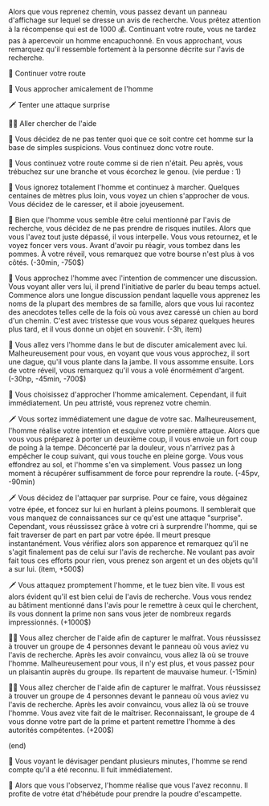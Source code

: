 Alors que vous reprenez chemin, vous passez devant un panneau d'affichage sur lequel se dresse un avis de recherche. Vous prêtez attention à la récompense qui est de 1000 💰. Continuant votre route, vous ne tardez pas à apercevoir un homme encapuchonné. En vous approchant, vous remarquez qu'il ressemble fortement à la personne décrite sur l'avis de recherche.

🚶 Continuer votre route

👋 Vous approcher amicalement de l'homme

🗡 Tenter une attaque surprise

💂‍♂️ Aller chercher de l'aide


🚶 Vous décidez de ne pas tenter quoi que ce soit contre cet homme sur la base de simples suspicions. Vous continuez donc votre route.

🚶 Vous continuez votre route comme si de rien n'était. Peu après, vous trébuchez sur une branche et vous écorchez le genou. (vie perdue : 1)

🚶 Vous ignorez totalement l'homme et continuez à marcher. Quelques centaines de mètres plus loin, vous voyez un chien s'approcher de vous. Vous décidez de le caresser, et il aboie joyeusement.

🚶 Bien que l'homme vous semble être celui mentionné par l'avis de recherche, vous décidez de ne pas prendre de risques inutiles. Alors que vous l'avez tout juste dépassé, il vous interpelle. Vous vous retournez, et le voyez foncer vers vous. Avant d'avoir pu réagir, vous tombez dans les pommes. À votre réveil, vous remarquez que votre bourse n'est plus à vos côtés. (-30min, -750$)


👋 Vous approchez l'homme avec l'intention de commencer une discussion. Vous voyant aller vers lui, il prend l'initiative de parler du beau temps actuel. Commence alors une longue discussion pendant laquelle vous apprenez les noms de la plupart des membres de sa famille, alors que vous lui racontez des anecdotes telles celle de la fois où vous avez caressé un chien au bord d'un chemin. C'est avec tristesse que vous vous séparez quelques heures plus tard, et il vous donne un objet en souvenir. (-3h, item)

👋 Vous allez vers l'homme dans le but de discuter amicalement avec lui. Malheureusement pour vous, en voyant que vous vous approchez, il sort une dague, qu'il vous plante dans la jambe. Il vous assomme ensuite. Lors de votre réveil, vous remarquez qu'il vous a volé énormément d'argent. (-30hp, -45min, -700$)

👋 Vous choisissez d'approcher l'homme amicalement. Cependant, il fuit immédiatement. Un peu attristé, vous reprenez votre chemin. 


🗡️ Vous sortez immédiatement une dague de votre sac. Malheureusement, l'homme réalise votre intention et esquive votre première attaque. Alors que vous vous préparez à porter un deuxième coup, il vous envoie un fort coup de poing à la tempe. Déconcerté par la douleur, vous n'arrivez pas à empêcher le coup suivant, qui vous touche en pleine gorge. Vous vous effondrez au sol, et l'homme s'en va simplement. Vous passez un long moment à récupérer suffisamment de force pour reprendre la route. (-45pv, -90min)

🗡️ Vous décidez de l'attaquer par surprise. Pour ce faire, vous dégainez votre épée, et foncez sur lui en hurlant à pleins poumons. Il semblerait que vous manquez de connaissances sur ce qu'est une attaque "surprise". Cependant, vous réussissez grâce à votre cri à surprendre l'homme, qui se fait traverser de part en part par votre épée. Il meurt presque instantanément. Vous vérifiez alors son apparence et remarquez qu'il ne s'agit finalement pas de celui sur l'avis de recherche. Ne voulant pas avoir fait tous ces efforts pour rien, vous prenez son argent et un des objets qu'il a sur lui. (item, +500$)

🗡️ Vous attaquez promptement l'homme, et le tuez bien vite. Il vous est alors évident qu'il est bien celui de l'avis de recherche. Vous vous rendez au bâtiment mentionné dans l'avis pour le remettre à ceux qui le cherchent, ils vous donnent la prime non sans vous jeter de nombreux regards impressionnés. (+1000$)


💂‍♂️ Vous allez chercher de l'aide afin de capturer le malfrat. Vous réussissez à trouver un groupe de 4 personnes devant le panneau où vous aviez vu l'avis de recherche. Après les avoir convaincu, vous allez là où se trouve l'homme. Malheureusement pour vous, il n'y est plus, et vous passez pour un plaisantin auprès du groupe. Ils repartent de mauvaise humeur. (-15min)

💂‍♂️ Vous allez chercher de l'aide afin de capturer le malfrat. Vous réussissez à trouver un groupe de 4 personnes devant le panneau où vous aviez vu l'avis de recherche. Après les avoir convaincu, vous allez là où se trouve l'homme. Vous avez vite fait de le maîtriser. Reconnaissant, le groupe de 4 vous donne votre part de la prime et partent remettre l'homme à des autorités compétentes. (+200$)


(end)

🤨 Vous voyant le dévisager pendant plusieurs minutes, l'homme se rend compte qu'il a été reconnu. Il fuit immédiatement.

🤨 Alors que vous l'observez, l'homme réalise que vous l'avez reconnu. Il profite de votre état d'hébétude pour prendre la poudre d'escampette. 
